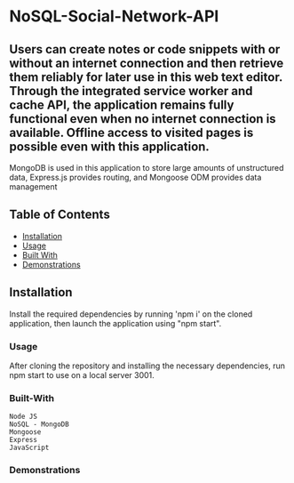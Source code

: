 # NoSQL-Social-Network-API

## Users can create notes or code snippets with or without an internet connection and then retrieve them reliably for later use in this web text editor. Through the integrated service worker and cache API, the application remains fully functional even when no internet connection is available. Offline access to visited pages is possible even with this application.

MongoDB is used in this application to store large amounts of unstructured data, Express.js provides routing, and Mongoose ODM provides data management

## Table of Contents

- [Installation](#Installation)
- [Usage](#Usage)
- [Built With](#Built-With)
- [Demonstrations](#Demonstrations)

## Installation

Install the required dependencies by running 'npm i' on the cloned application, then launch the application using "npm start".

### Usage

After cloning the repository and installing the necessary dependencies, run npm start to use on a local server 3001.

### Built-With


    Node JS
    NoSQL - MongoDB
    Mongoose
    Express
    JavaScript


### Demonstrations
